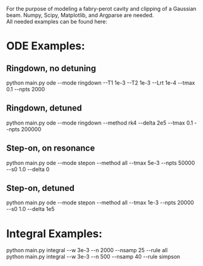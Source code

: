 For the purpose of modeling a fabry-perot cavity and clipping of a Gaussian beam. 
Numpy, Scipy, Matplotlib, and Argparse are needed. \
All needed examples can be found here: 
# ODE Examples:
  ## Ringdown, no detuning
  python main.py ode --mode ringdown --T1 1e-3 --T2 1e-3 --Lrt 1e-4 --tmax 0.1 --npts 2000

  ## Ringdown, detuned
  python main.py ode --mode ringdown --method rk4 --delta 2e5 --tmax 0.1 --npts 200000

  ## Step-on, on resonance
  python main.py ode --mode stepon  --method all --tmax 5e-3 --npts 50000 --s0 1.0 --delta 0

  ## Step-on, detuned
  python main.py ode --mode stepon  --method all --tmax 1e-3 --npts 20000 --s0 1.0 --delta 1e5

# Integral Examples:
  python main.py integral --w 3e-3 --n 2000 --nsamp 25 --rule all \
  python main.py integral --w 3e-3 --n 500  --nsamp 40 --rule simpson
